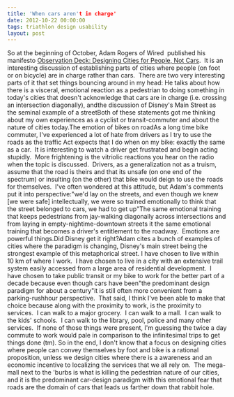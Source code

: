 ```yaml
---
title: 'When cars aren't in charge'
date: 2012-10-22 00:00:00 
tags: triathlon design usability
layout: post
---
```

So at the beginning of October, Adam Rogers of Wired &nbsp;published his manifesto
[Observation Deck: Designing Cities for People, Not Cars](http://www.wired.com/underwire/2012/10/observation-deck-cities-bikes-cars/). &nbsp;It is an interesting discussion of establishing parts of cities where people (on foot or on bicycle) are in charge rather than cars. &nbsp;There are two very interesting parts of it that set things bouncing around in my head:
He talks about how there is a visceral, emotional reaction as a pedestrian to doing something in today's cities that doesn't acknowledge that cars are in charge (i.e. crossing an intersection diagonally), andthe discussion of Disney's Main Street as the seminal example of a streetBoth of these statements got me thinking about my own experiences as a cyclist or transit-commuter and about the nature of cities today.The emotion of bikes on roadAs a long time bike commuter, I've experienced a lot of hate from drivers as I try to use the roads as the traffic Act expects that I do when on my bike: exactly the same as a car.  It is interesting to watch a driver get frustrated and begin acting stupidly.  More frightening is the vitriolic reactions you hear on the radio when the topic is discussed.  Drivers, as a generalization not as a truism, assume that the road is theirs and that its unsafe (on one end of the spectrum) or insulting (on the other) that bike would deign to use the roads for themselves.  I've often wondered at this attitude, but Adam's comments put it into perspective:"we'd lay on the streets, and even though we knew [we were safe] intellectually, we were so trained emotionally to think that the street belonged to cars, we had to get up"The same emotional training that keeps pedestrians from jay-walking diagonally across intersections and from laying in empty-nightime-downtown streets it the same emotional training that becomes a driver's entitlement to the roadway.  Emotions are powerful things.Did Disney get it right?Adam cites a bunch of examples of cities where the paradigm is changing, Disney's main street being the strongest example of this metaphorical street. I have chosen to live within 10 km of where I work.  I have chosen to live in a city with an extensive trail system easily accessed from a large area of residential development.  I have chosen to take public transit or my bike to work for the better part of a decade because even though cars have been"the predominant design paradigm for about a century"it is still often more convenient from a parking-rushhour perspective.  That said, I think I've been able to make that choice because along with the proximity to work, is the proximity to services.  I can walk to a major grocery.  I can walk to a mall.  I can walk to the kids' schools.  I can walk to the library, pool, police and many other services.  If none of those things were present, I'm guessing the twice a day commute to work would pale in comparison to the infinitesimal trips to get things done (tm). So in the end, I don't know that a focus on designing cities where people can convey themselves by foot and bike is a rational proposition, unless we design cities where there is a awareness and an economic incentive to localizing the services that we all rely on.  The mega-mall next to the 'burbs is what is killing the pedestrian nature of our cities, and it is the predominant car-design paradigm with this emotional fear that roads are the domain of cars that leads us farther down that rabbit hole.

